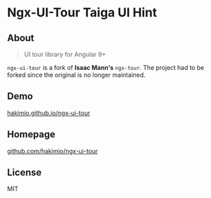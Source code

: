 # Ngx-UI-Tour Taiga UI Hint

## About

> UI tour library for Angular 9+

`ngx-ui-tour` is a fork of __Isaac Mann's__ `ngx-tour`. The project had to be forked since the original is no longer
maintained.

## Demo

[hakimio.github.io/ngx-ui-tour](https://hakimio.github.io/ngx-ui-tour)

## Homepage

[github.com/hakimio/ngx-ui-tour](https://github.com/hakimio/ngx-ui-tour)

## License

MIT
